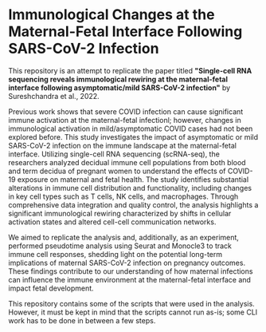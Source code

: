 # Immunological Changes at the Maternal-Fetal Interface Following SARS-CoV-2 Infection

This repository is an attempt to replicate the paper titled **"Single-cell RNA sequencing reveals immunological rewiring at the maternal-fetal interface following asymptomatic/mild SARS-CoV-2 infection"** by Sureshchandra et al., 2022.

Previous work shows that severe COVID infection can cause significant immune activation at the maternal-fetal infectionl; however, changes in immunological activation in mild/asymptomatic COVID cases had not been explored before. This study investigates the impact of asymptomatic or mild SARS-CoV-2 infection on the immune landscape at the maternal-fetal interface. Utilizing single-cell RNA sequencing (scRNA-seq), the researchers analyzed decidual immune cell populations from both blood and term decidua of pregnant women to understand the effects of COVID-19 exposure on maternal and fetal health. The study identifies substantial alterations in immune cell distribution and functionality, including changes in key cell types such as T cells, NK cells, and macrophages. Through comprehensive data integration and quality control, the analysis highlights a significant immunological rewiring characterized by shifts in cellular activation states and altered cell-cell communication networks.

We aimed to replicate the analysis and, additionally, as an experiment, performed pseudotime analysis using Seurat and Monocle3 to track immune cell responses, shedding light on the potential long-term implications of maternal SARS-CoV-2 infection on pregnancy outcomes. These findings contribute to our understanding of how maternal infections can influence the immune environment at the maternal-fetal interface and impact fetal development.

This repository contains some of the scripts that were used in the analysis. However, it must be kept in mind that the scripts cannot run as-is; some CLI work has to be done in between a few steps.
 
